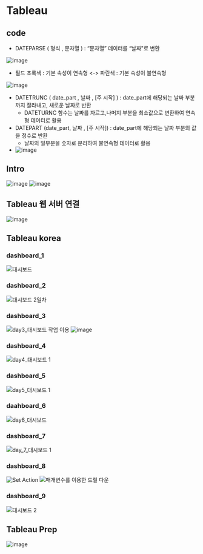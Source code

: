 # Tableau
## code
- DATEPARSE ( 형식  ,  문자열  ) : “문자열” 데이터를 “날짜"로 변환 

![image](https://user-images.githubusercontent.com/47103479/137509695-773591f5-6496-4630-a012-130b463847e1.png)

- 필드 초록색 : 기본 속성이 연속형 <-> 파란색 : 기본 속성이 불연속형

![image](https://user-images.githubusercontent.com/47103479/137509834-27bbca3b-916e-49e0-b646-72844f387ce3.png)

- DATETRUNC ( date_part  ,  날짜 , [주 시작] ) :  date_part에 해당되는 날짜 부분까지 잘라내고, 새로운 날짜로 반환
  - DATETURNC 함수는 날짜를 자르고,나머지 부분을 최소값으로 변환하여 연속형 데이터로 활용
- DATEPART (date_part, 날짜 , [주 시작]) :  date_part에 해당되는 날짜 부분의 값을 정수로 반환
  - 날짜의 일부분을 숫자로 분리하여 불연속형 데이터로 활용
- ![image](https://user-images.githubusercontent.com/47103479/137510123-aa41709c-706d-4016-8a25-dff566a9ea5e.png)



## Intro
![image](https://user-images.githubusercontent.com/47103479/131249380-f362066d-52f3-4cb5-8787-428e8971e7b3.png)
![image](https://user-images.githubusercontent.com/47103479/131250638-70925805-2c20-4fc3-b23c-6c29592bd753.png)

## Tableau 웹 서버 연결
![image](https://user-images.githubusercontent.com/47103479/132715427-ffcb41b3-03e6-4c15-9c8d-6b4f082cdd8c.png)

## Tableau korea
### dashboard_1
![대시보드 ](https://user-images.githubusercontent.com/47103479/131255011-93c9632b-6614-43c4-802b-af4ebc3dbbb0.png)

### dashboard_2
![대시보드 2일차](https://user-images.githubusercontent.com/47103479/131349687-e9d47e81-9215-4793-9bdd-2c26d2d2ec01.png)

### dashboard_3
![day3_대시보드 작업 이용](https://user-images.githubusercontent.com/47103479/131520414-5bdcac7f-bb82-4290-9596-55aa2eae033a.png)
![image](https://user-images.githubusercontent.com/47103479/131520389-8d7d4d84-44a7-4c7f-b514-56796b29ff37.png)

### dashboard_4
![day4_대시보드 1](https://user-images.githubusercontent.com/47103479/131689745-699eee06-d021-430b-b175-4a5b33e90a78.png)

### dashboard_5
![day5_대시보드 1](https://user-images.githubusercontent.com/47103479/131869291-03631029-bd1a-40e7-845f-6a1d80321119.png)

### daahboard_6
![day6_대시보드](https://user-images.githubusercontent.com/47103479/132237267-8291669c-a05e-4266-bc1b-97fe26d2e31c.png)

### dashboard_7
![day_7_대시보드 1](https://user-images.githubusercontent.com/47103479/132367680-ab93f578-ac5b-4c44-aa44-92deb3e60f2b.png)

### dashboard_8
![Set Action](https://user-images.githubusercontent.com/47103479/132529474-affe0518-41a1-4bcd-8283-77962e403668.png)
![매개변수를 이용한 드릴 다운](https://user-images.githubusercontent.com/47103479/132529484-1f69a26e-0fd7-4e8b-9f20-39b87fd58614.png)

### dashboard_9
![대시보드 2](https://user-images.githubusercontent.com/47103479/132715447-662d4ee4-746a-46b0-aa27-228c1ccea7ed.png)

## Tableau Prep
![image](https://user-images.githubusercontent.com/47103479/132946661-bb6e0e58-1be0-47e0-91d5-b5bb95ab26cb.png)
